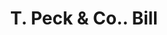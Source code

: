 ---
doi: 10.7916/D84J1S4G
date_other: '1890'
date_other_textual: 1890-1899
form: printed ephemera
genre:
- Invoices
name:
- T. Peck & Co.
object_in_context_url: https://biggert.cul.columbia.edu/items/view/ave_biggert_00842
subject_hierarchical_geographic:
- Amsterdam, New York, United States
subject_name:
- T. Peck & Co.
title: T. Peck & Co.. Bill
sort_title: T. Peck & Co.. Bill
call_number: ave_biggert_00842
coordinates:
- 42.95,-74.18333333333334
pid: ave_biggert_00842
identifiers: ave_biggert_00842
thumbnail: https://derivativo-2.library.columbia.edu/iiif/2/ldpd:345839/full/!256,256/0/native.jpg
permalink: "/items/ave_biggert_00842/"
layout: iiif-image-page
---